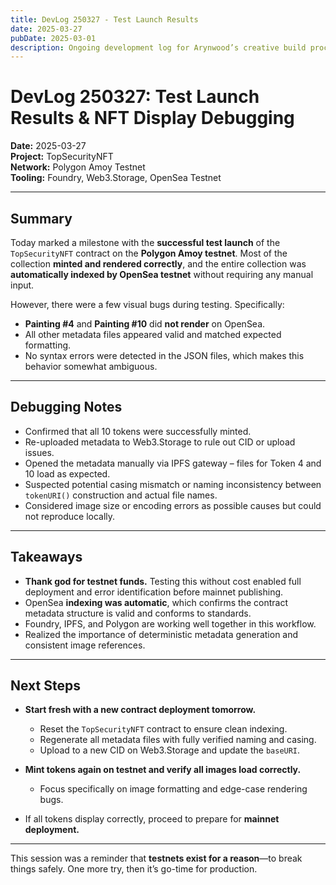 ```yaml
---
title: DevLog 250327 - Test Launch Results
date: 2025-03-27
pubDate: 2025-03-01
description: Ongoing development log for Arynwood’s creative build process.
---
```

# DevLog 250327: Test Launch Results & NFT Display Debugging

**Date:** 2025-03-27  
**Project:** TopSecurityNFT  
**Network:** Polygon Amoy Testnet  
**Tooling:** Foundry, Web3.Storage, OpenSea Testnet

---

## Summary

Today marked a milestone with the **successful test launch** of the `TopSecurityNFT` contract on the **Polygon Amoy testnet**. Most of the collection **minted and rendered correctly**, and the entire collection was **automatically indexed by OpenSea testnet** without requiring any manual input.

However, there were a few visual bugs during testing. Specifically:

- **Painting #4** and **Painting #10** did **not render** on OpenSea.
- All other metadata files appeared valid and matched expected formatting.
- No syntax errors were detected in the JSON files, which makes this behavior somewhat ambiguous.

---

## Debugging Notes

- Confirmed that all 10 tokens were successfully minted.
- Re-uploaded metadata to Web3.Storage to rule out CID or upload issues.
- Opened the metadata manually via IPFS gateway – files for Token 4 and 10 load as expected.
- Suspected potential casing mismatch or naming inconsistency between `tokenURI()` construction and actual file names.
- Considered image size or encoding errors as possible causes but could not reproduce locally.

---

## Takeaways

- **Thank god for testnet funds.** Testing this without cost enabled full deployment and error identification before mainnet publishing.
- OpenSea **indexing was automatic**, which confirms the contract metadata structure is valid and conforms to standards.
- Foundry, IPFS, and Polygon are working well together in this workflow.
- Realized the importance of deterministic metadata generation and consistent image references.

---

## Next Steps

- **Start fresh with a new contract deployment tomorrow.**
  - Reset the `TopSecurityNFT` contract to ensure clean indexing.
  - Regenerate all metadata files with fully verified naming and casing.
  - Upload to a new CID on Web3.Storage and update the `baseURI`.

- **Mint tokens again on testnet and verify all images load correctly.**
  - Focus specifically on image formatting and edge-case rendering bugs.

- If all tokens display correctly, proceed to prepare for **mainnet deployment.**

---

This session was a reminder that **testnets exist for a reason**—to break things safely. One more try, then it’s go-time for production.